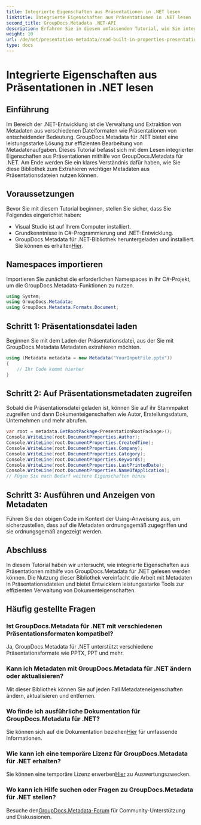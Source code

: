 ```yaml
---
title: Integrierte Eigenschaften aus Präsentationen in .NET lesen
linktitle: Integrierte Eigenschaften aus Präsentationen in .NET lesen
second_title: GroupDocs.Metadata .NET-API
description: Erfahren Sie in diesem umfassenden Tutorial, wie Sie integrierte Eigenschaften aus Präsentationen mit GroupDocs.Metadata für .NET extrahieren.
weight: 10
url: /de/net/presentation-metadata/read-built-in-properties-presentations/
type: docs
---
```

# Integrierte Eigenschaften aus Präsentationen in .NET lesen

## Einführung
Im Bereich der .NET-Entwicklung ist die Verwaltung und Extraktion von Metadaten aus verschiedenen Dateiformaten wie Präsentationen von entscheidender Bedeutung. GroupDocs.Metadata für .NET bietet eine leistungsstarke Lösung zur effizienten Bearbeitung von Metadatenaufgaben. Dieses Tutorial befasst sich mit dem Lesen integrierter Eigenschaften aus Präsentationen mithilfe von GroupDocs.Metadata für .NET. Am Ende werden Sie ein klares Verständnis dafür haben, wie Sie diese Bibliothek zum Extrahieren wichtiger Metadaten aus Präsentationsdateien nutzen können.
## Voraussetzungen
Bevor Sie mit diesem Tutorial beginnen, stellen Sie sicher, dass Sie Folgendes eingerichtet haben:
- Visual Studio ist auf Ihrem Computer installiert.
- Grundkenntnisse in C#-Programmierung und .NET-Entwicklung.
-  GroupDocs.Metadata für .NET-Bibliothek heruntergeladen und installiert. Sie können es erhalten[Hier](https://releases.groupdocs.com/metadata/net/).

## Namespaces importieren
Importieren Sie zunächst die erforderlichen Namespaces in Ihr C#-Projekt, um die GroupDocs.Metadata-Funktionen zu nutzen.
```csharp
using System;
using GroupDocs.Metadata;
using GroupDocs.Metadata.Formats.Document;
```
## Schritt 1: Präsentationsdatei laden
Beginnen Sie mit dem Laden der Präsentationsdatei, aus der Sie mit GroupDocs.Metadata Metadaten extrahieren möchten.
```csharp
using (Metadata metadata = new Metadata("YourInputFile.pptx"))
{
    // Ihr Code kommt hierher
}
```
## Schritt 2: Auf Präsentationsmetadaten zugreifen
Sobald die Präsentationsdatei geladen ist, können Sie auf ihr Stammpaket zugreifen und dann Dokumenteigenschaften wie Autor, Erstellungsdatum, Unternehmen und mehr abrufen.
```csharp
var root = metadata.GetRootPackage<PresentationRootPackage>();
Console.WriteLine(root.DocumentProperties.Author);
Console.WriteLine(root.DocumentProperties.CreatedTime);
Console.WriteLine(root.DocumentProperties.Company);
Console.WriteLine(root.DocumentProperties.Category);
Console.WriteLine(root.DocumentProperties.Keywords);
Console.WriteLine(root.DocumentProperties.LastPrintedDate);
Console.WriteLine(root.DocumentProperties.NameOfApplication);
// Fügen Sie nach Bedarf weitere Eigenschaften hinzu
```
## Schritt 3: Ausführen und Anzeigen von Metadaten
Führen Sie den obigen Code im Kontext der Using-Anweisung aus, um sicherzustellen, dass auf die Metadaten ordnungsgemäß zugegriffen und sie ordnungsgemäß angezeigt werden.

## Abschluss
In diesem Tutorial haben wir untersucht, wie integrierte Eigenschaften aus Präsentationen mithilfe von GroupDocs.Metadata für .NET gelesen werden können. Die Nutzung dieser Bibliothek vereinfacht die Arbeit mit Metadaten in Präsentationsdateien und bietet Entwicklern leistungsstarke Tools zur effizienten Verwaltung von Dokumenteigenschaften.

## Häufig gestellte Fragen
### Ist GroupDocs.Metadata für .NET mit verschiedenen Präsentationsformaten kompatibel?
Ja, GroupDocs.Metadata für .NET unterstützt verschiedene Präsentationsformate wie PPTX, PPT und mehr.
### Kann ich Metadaten mit GroupDocs.Metadata für .NET ändern oder aktualisieren?
Mit dieser Bibliothek können Sie auf jeden Fall Metadateneigenschaften ändern, aktualisieren und entfernen.
### Wo finde ich ausführliche Dokumentation für GroupDocs.Metadata für .NET?
 Sie können sich auf die Dokumentation beziehen[Hier](https://tutorials.groupdocs.com/metadata/net/) für umfassende Informationen.
### Wie kann ich eine temporäre Lizenz für GroupDocs.Metadata für .NET erhalten?
 Sie können eine temporäre Lizenz erwerben[Hier](https://purchase.groupdocs.com/temporary-license/) zu Auswertungszwecken.
### Wo kann ich Hilfe suchen oder Fragen zu GroupDocs.Metadata für .NET stellen?
 Besuche den[GroupDocs.Metadata-Forum](https://forum.groupdocs.com/c/metadata/14) für Community-Unterstützung und Diskussionen.